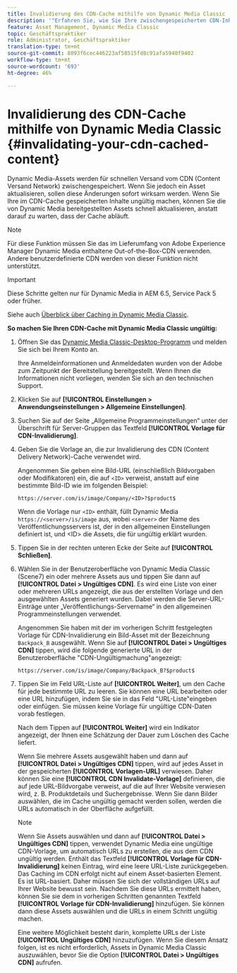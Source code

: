 ```yaml
---
title: Invalidierung des CDN-Cache mithilfe von Dynamic Media Classic
description: '"Erfahren Sie, wie Sie Ihre zwischengespeicherten CDN-Inhalte (Content Versand Network) für ungültig erklären, damit Sie die von Dynamic Media bereitgestellten Assets schnell aktualisieren können, anstatt darauf zu warten, dass der Cache abläuft."'
feature: Asset Management, Dynamic Media Classic
topic: Geschäftspraktiker
role: Administrator, Geschäftspraktiker
translation-type: tm+mt
source-git-commit: 8093f6cec446223af58515fd8c91afa5940f9402
workflow-type: tm+mt
source-wordcount: '693'
ht-degree: 46%

---
```



# Invalidierung des CDN-Cache mithilfe von Dynamic Media Classic {#invalidating-your-cdn-cached-content}

Dynamic Media-Assets werden für schnellen Versand vom CDN (Content Versand Network) zwischengespeichert. Wenn Sie jedoch ein Asset aktualisieren, sollen diese Änderungen sofort wirksam werden. Wenn Sie Ihre im CDN-Cache gespeicherten Inhalte ungültig machen, können Sie die von Dynamic Media bereitgestellten Assets schnell aktualisieren, anstatt darauf zu warten, dass der Cache abläuft.

>[!NOTE]
>
>Für diese Funktion müssen Sie das im Lieferumfang von Adobe Experience Manager Dynamic Media enthaltene Out-of-the-Box-CDN verwenden. Andere benutzerdefinierte CDN werden von dieser Funktion nicht unterstützt.

>[!IMPORTANT]
>
>Diese Schritte gelten nur für Dynamic Media in AEM 6.5, Service Pack 5 oder früher. <!-- If you are using Dynamic Media in AEM as a Cloud Service, [use the new steps found here](/help/assets/invalidate-cdn-cache-dynamic-media.md). -->

Siehe auch [Überblick über Caching in Dynamic Media Classic](https://helpx.adobe.com/de/experience-manager/scene7/kb/base/caching-questions/scene7-caching-overview.html).

**So machen Sie Ihren CDN-Cache mit Dynamic Media Classic ungültig:**

1. Öffnen Sie das [Dynamic Media Classic-Desktop-Programm](https://experienceleague.adobe.com/docs/dynamic-media-classic/using/getting-started/signing-out.html?lang=de#getting-started) und melden Sie sich bei Ihrem Konto an.

   Ihre Anmeldeinformationen und Anmeldedaten wurden von der Adobe zum Zeitpunkt der Bereitstellung bereitgestellt. Wenn Ihnen die Informationen nicht vorliegen, wenden Sie sich an den technischen Support.

1. Klicken Sie auf **[!UICONTROL Einstellungen > Anwendungseinstellungen > Allgemeine Einstellungen]**.
1. Suchen Sie auf der Seite „Allgemeine Programmeinstellungen“ unter der Überschrift für Server-Gruppen das Textfeld **[!UICONTROL Vorlage für CDN-Invalidierung]**.

1. Geben Sie die Vorlage an, die zur Invalidierung des CDN (Content Delivery Network)-Cache verwendet wird.

   Angenommen Sie geben eine Bild-URL (einschließlich Bildvorgaben oder Modifikatoren) ein, die auf `<ID>` verweist, anstatt auf eine bestimmte Bild-ID wie im folgenden Beispiel:

   `https://server.com/is/image/Company/<ID>?$product$`

   Wenn die Vorlage nur `<ID>` enthält, füllt Dynamic Media `https://<server>/is/image` aus, wobei `<server>` der Name des Veröffentlichungsservers ist, der in den allgemeinen Einstellungen definiert ist, und &lt;ID> die Assets, die für ungültig erklärt wurden.

1. Tippen Sie in der rechten unteren Ecke der Seite auf **[!UICONTROL Schließen]**.
1. Wählen Sie in der Benutzeroberfläche von Dynamic Media Classic (Scene7) ein oder mehrere Assets aus und tippen Sie dann auf **[!UICONTROL Datei > Ungültiges CDN]**. Es wird eine Liste von einer oder mehreren URLs angezeigt, die aus der erstellten Vorlage und den ausgewählten Assets generiert wurden. Dabei werden die Server-URL-Einträge unter „Veröffentlichungs-Servername“ in den allgemeinen Programmeinstellungen verwendet.

   Angenommen Sie haben mit der im vorherigen Schritt festgelegten Vorlage für CDN-Invalidierung ein Bild-Asset mit der Bezeichnung `Backpack_B` ausgewählt. Wenn Sie auf **[!UICONTROL Datei > Ungültiges CDN]** tippen, wird die folgende generierte URL in der Benutzeroberfläche &quot;CDN-Ungültigmachung&quot;angezeigt:

   `https://server.com/is/image/Company/Backpack_B?$product$`

1. Tippen Sie im Feld URL-Liste auf **[!UICONTROL Weiter]**, um den Cache für jede bestimmte URL zu leeren. Sie können eine URL bearbeiten oder eine URL hinzufügen, indem Sie sie in das Feld &quot;URL-Liste&quot;eingeben oder einfügen. Sie müssen keine Vorlage für ungültige CDN-Daten vorab festlegen.

   Nach dem Tippen auf **[!UICONTROL Weiter]** wird ein Indikator angezeigt, der Ihnen eine Schätzung der Dauer zum Löschen des Cache liefert.

   Wenn Sie mehrere Assets ausgewählt haben und dann auf **[!UICONTROL Datei > Ungültiges CDN]** tippen, wird auf jedes Asset in der gespeicherten **[!UICONTROL Vorlagen-URL]** verwiesen. Daher können Sie eine **[!UICONTROL CDN Invalidate-Vorlage]** definieren, die auf jede URL-Bildvorgabe verweist, auf die auf Ihrer Website verwiesen wird, z. B. Produktdetails und Suchergebnisse. Wenn Sie dann Bilder auswählen, die im Cache ungültig gemacht werden sollen, werden die URLs automatisch in der Oberfläche aufgefüllt.

   >[!NOTE]
   >
   >Wenn Sie Assets auswählen und dann auf **[!UICONTROL Datei > Ungültiges CDN]** tippen, verwendet Dynamic Media eine ungültige CDN-Vorlage, um automatisch URLs zu erstellen, die aus dem CDN ungültig werden. Enthält das Textfeld **[!UICONTROL Vorlage für CDN-Invalidierung]** keinen Eintrag, wird eine leere URL-Liste zurückgegeben. Das Caching im CDN erfolgt nicht auf einem Asset-basierten Element. Es ist URL-basiert. Daher müssen Sie sich der vollständigen URLs auf Ihrer Website bewusst sein. Nachdem Sie diese URLs ermittelt haben, können Sie sie dem in vorherigen Schritten genannten Textfeld **[!UICONTROL Vorlage für CDN-Invalidierung]** hinzufügen. Sie können dann diese Assets auswählen und die URLs in einem Schritt ungültig machen.
   >
   >Eine weitere Möglichkeit besteht darin, komplette URLs der Liste **[!UICONTROL Ungültiges CDN]** hinzuzufügen. Wenn Sie diesem Ansatz folgen, ist es nicht erforderlich, Assets in Dynamic Media Classic auszuwählen, bevor Sie die Option **[!UICONTROL Datei > Ungültiges CDN]** aufrufen.

